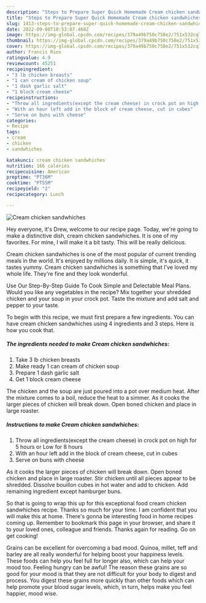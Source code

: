 ```yaml
---
description: "Steps to Prepare Super Quick Homemade Cream chicken sandwhiches"
title: "Steps to Prepare Super Quick Homemade Cream chicken sandwhiches"
slug: 1413-steps-to-prepare-super-quick-homemade-cream-chicken-sandwhiches
date: 2022-09-08T18:53:07.468Z
image: https://img-global.cpcdn.com/recipes/379a49b750c758e2/751x532cq70/cream-chicken-sandwhiches-recipe-main-photo.jpg
thumbnail: https://img-global.cpcdn.com/recipes/379a49b750c758e2/751x532cq70/cream-chicken-sandwhiches-recipe-main-photo.jpg
cover: https://img-global.cpcdn.com/recipes/379a49b750c758e2/751x532cq70/cream-chicken-sandwhiches-recipe-main-photo.jpg
author: Francis Rios
ratingvalue: 4.9
reviewcount: 45251
recipeingredient:
- "3 lb chicken breasts"
- "1 can cream of chicken soup"
- "1 dash garlic salt"
- "1 block cream cheese"
recipeinstructions:
- "Throw all ingredients(except the cream cheese) in crock pot on high for 5 hours or Low for 8 hours"
- "With an hour left add in the block of cream cheese, cut in cubes"
- "Serve on buns with cheese"
categories:
- Recipe
tags:
- cream
- chicken
- sandwhiches

katakunci: cream chicken sandwhiches 
nutrition: 166 calories
recipecuisine: American
preptime: "PT36M"
cooktime: "PT55M"
recipeyield: "2"
recipecategory: Lunch

---
```



![Cream chicken sandwhiches](https://img-global.cpcdn.com/recipes/379a49b750c758e2/751x532cq70/cream-chicken-sandwhiches-recipe-main-photo.jpg)

Hey everyone, it's Drew, welcome to our recipe page. Today, we're going to make a distinctive dish, cream chicken sandwhiches. It is one of my favorites. For mine, I will make it a bit tasty. This will be really delicious.

Cream chicken sandwhiches is one of the most popular of current trending meals in the world. It's enjoyed by millions daily. It is simple, it's quick, it tastes yummy. Cream chicken sandwhiches is something that I've loved my whole life. They're fine and they look wonderful.

Use Our Step-By-Step Guide To Cook Simple and Delectable Meal Plans. Would you like any vegetables in the recipe? Mix together your shredded chicken and your soup in your crock pot. Taste the mixture and add salt and pepper to your taste.


To begin with this recipe, we must first prepare a few ingredients. You can have cream chicken sandwhiches using 4 ingredients and 3 steps. Here is how you cook that.

<!--inarticleads1-->

##### The ingredients needed to make Cream chicken sandwhiches:

1. Take 3 lb chicken breasts
1. Make ready 1 can cream of chicken soup
1. Prepare 1 dash garlic salt
1. Get 1 block cream cheese


The chicken and the soup are just poured into a pot over medium heat. After the mixture comes to a boil, reduce the heat to a simmer. As it cooks the larger pieces of chicken will break down. Open boned chicken and place in large roaster. 

<!--inarticleads2-->

##### Instructions to make Cream chicken sandwhiches:

1. Throw all ingredients(except the cream cheese) in crock pot on high for 5 hours or Low for 8 hours
1. With an hour left add in the block of cream cheese, cut in cubes
1. Serve on buns with cheese


As it cooks the larger pieces of chicken will break down. Open boned chicken and place in large roaster. Stir chicken until all pieces appear to be shredded. Dissolve bouillon cubes in hot water and add to chicken. Add remaining ingredient except hamburger buns. 

So that is going to wrap this up for this exceptional food cream chicken sandwhiches recipe. Thanks so much for your time. I am confident that you will make this at home. There's gonna be interesting food in home recipes coming up. Remember to bookmark this page in your browser, and share it to your loved ones, colleague and friends. Thanks again for reading. Go on get cooking!

Grains can be excellent for overcoming a bad mood. Quinoa, millet, teff and barley are all really wonderful for helping boost your happiness levels. These foods can help you feel full for longer also, which can help your mood too. Feeling hungry can be awful! The reason these grains are so good for your mood is that they are not difficult for your body to digest and process. You digest these grains more quickly than other foods which can help promote your blood sugar levels, which, in turn, helps make you feel happier, mood wise.
